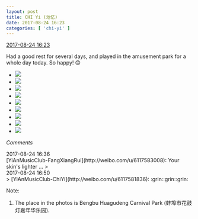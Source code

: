 ```yaml
---
layout: post
title: CHI Yi (池忆)
date: 2017-08-24 16:23
categories: [ 'chi-yi' ]
---
```


<div class="weibo-info">
  <a href="http://weibo.com/6117581836/FiAB5tPPo">2017-08-24 16:23</a>
</div>

Had a good rest for several days, and played in the amusement park for a whole day today. So happy! :blush:

<!-- more -->

<ul class="weibo-pic-list-3">
  <li class="weibo-pic">
    <a href="http://wx1.sinaimg.cn/mw690/006G0KuMly1fiuw1xh4erj30k00qonb1.jpg"><img src="//wx1.sinaimg.cn/thumb150/006G0KuMly1fiuw1xh4erj30k00qonb1.jpg" /></a>
  </li>
  <li class="weibo-pic">
    <a href="http://wx2.sinaimg.cn/mw690/006G0KuMly1fiuw1xu5k2j30k00qo7fm.jpg"><img src="//wx2.sinaimg.cn/thumb150/006G0KuMly1fiuw1xu5k2j30k00qo7fm.jpg" /></a>
  </li>
  <li class="weibo-pic">
    <a href="http://wx3.sinaimg.cn/mw690/006G0KuMly1fiuw1wmcjsj30qo0zk7u9.jpg"><img src="//wx3.sinaimg.cn/thumb150/006G0KuMly1fiuw1wmcjsj30qo0zk7u9.jpg" /></a>
  </li>
  <li class="weibo-pic">
    <a href="http://wx4.sinaimg.cn/mw690/006G0KuMly1fiuw1y9h4rj30qo0zktzs.jpg"><img src="//wx4.sinaimg.cn/thumb150/006G0KuMly1fiuw1y9h4rj30qo0zktzs.jpg" /></a>
  </li>
  <li class="weibo-pic">
    <a href="http://wx3.sinaimg.cn/mw690/006G0KuMly1fiuw1yvbjaj30zk0qo7wh.jpg"><img src="//wx3.sinaimg.cn/thumb150/006G0KuMly1fiuw1yvbjaj30zk0qo7wh.jpg" /></a>
  </li>
  <li class="weibo-pic">
    <a href="http://wx4.sinaimg.cn/mw690/006G0KuMly1fiuw1zevuqj30zk0qoqmx.jpg"><img src="//wx4.sinaimg.cn/thumb150/006G0KuMly1fiuw1zevuqj30zk0qoqmx.jpg" /></a>
  </li>
  <li class="weibo-pic">
    <a href="http://wx4.sinaimg.cn/mw690/006G0KuMly1fiuw1zvvbkj30zk0qo7wh.jpg"><img src="//wx4.sinaimg.cn/thumb150/006G0KuMly1fiuw1zvvbkj30zk0qo7wh.jpg" /></a>
  </li>
  <li class="weibo-pic">
    <a href="http://wx3.sinaimg.cn/mw690/006G0KuMly1fiuw20dx84j30qo0qodtz.jpg"><img src="//wx3.sinaimg.cn/thumb150/006G0KuMly1fiuw20dx84j30qo0qodtz.jpg" /></a>
  </li>
  <li class="weibo-pic">
    <a href="http://wx3.sinaimg.cn/mw690/006G0KuMly1fiuw20q12dj30k00k0qdo.jpg"><img src="//wx3.sinaimg.cn/thumb150/006G0KuMly1fiuw20q12dj30k00k0qdo.jpg" /></a>
  </li>
</ul>

*Comments*

<div class="weibo-info">2017-08-24 16:36</div>
[YiAnMusicClub-FangXiangRui](http://weibo.com/u/6117583008): Your skin's lighter …
> <div class="weibo-info">2017-08-24 16:50</div>
> [YiAnMusicClub-ChiYi](http://weibo.com/u/6117581836): :grin::grin::grin:

Note:
1. The place in the photos is Bengbu Huagudeng Carnival Park (蚌埠市花鼓灯嘉年华乐园).
